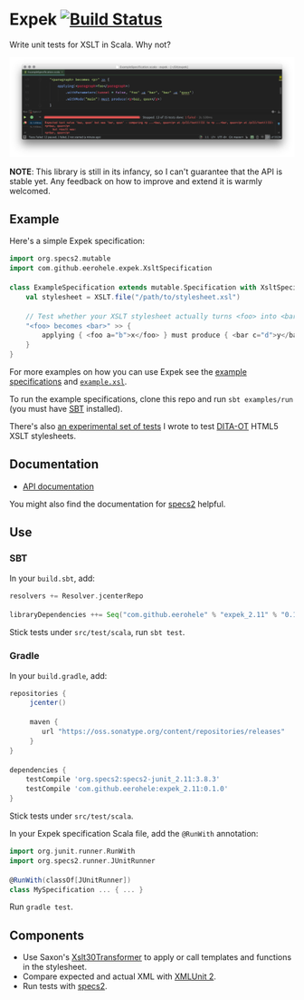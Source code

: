 Expek [![Build Status](https://travis-ci.org/eerohele/expek.svg?branch=develop)](https://travis-ci.org/eerohele/expek)
=====

Write unit tests for XSLT in Scala. Why not?

![Using Expek with IntelliJ IDEA](screenshot.png?raw=true "Using Expek with IntelliJ IDEA")

**NOTE**: This library is still in its infancy, so I can't guarantee that the
API is stable yet. Any feedback on how to improve and extend it is warmly
welcomed.

## Example

Here's a simple Expek specification:

```scala
import org.specs2.mutable
import com.github.eerohele.expek.XsltSpecification

class ExampleSpecification extends mutable.Specification with XsltSpecification {
    val stylesheet = XSLT.file("/path/to/stylesheet.xsl")

    // Test whether your XSLT stylesheet actually turns <foo> into <bar>
    "<foo> becomes <bar>" >> {
        applying { <foo a="b">x</foo> } must produce { <bar c="d">y</bar> }
    }
}
```

For more examples on how you can use Expek see the [example specifications][example-spec]
and [`example.xsl`][example-stylesheet].

To run the example specifications, clone this repo and run `sbt examples/run`
(you must have [SBT][sbt] installed).

There's also [an experimental set of tests][dita-ot-tests] I wrote to
test [DITA-OT](http://www.dita-ot.org) HTML5 XSLT stylesheets.

## Documentation

- [API documentation][api]

You might also find the documentation for [specs2][specs2] helpful.

## Use

### SBT

In your `build.sbt`, add:

```scala
resolvers += Resolver.jcenterRepo

libraryDependencies ++= Seq("com.github.eerohele" % "expek_2.11" % "0.1.0")
```

Stick tests under `src/test/scala`, run `sbt test`.

### Gradle

In your `build.gradle`, add:

```groovy
repositories {
     jcenter()

     maven {
        url "https://oss.sonatype.org/content/repositories/releases"
     }
}

dependencies {
    testCompile 'org.specs2:specs2-junit_2.11:3.8.3'
    testCompile 'com.github.eerohele:expek_2.11:0.1.0'
}
```

Stick tests under `src/test/scala`.

In your Expek specification Scala file, add the `@RunWith` annotation:

```scala
import org.junit.runner.RunWith
import org.specs2.runner.JUnitRunner

@RunWith(classOf[JUnitRunner])
class MySpecification ... { ... }
```

Run `gradle test`.

## Components

- Use Saxon's [Xslt30Transformer][x30t] to apply or call templates and
  functions in the stylesheet.
- Compare expected and actual XML with [XMLUnit 2][xmlunit].
- Run tests with [specs2][specs2].

[api]: https://eerohele.github.io/expek/latest/api
[dita-ot-tests]: https://github.com/eerohele/dita-ot/tree/expek/src/test/scala/org/dita/dost/html5
[example-spec]: http://github.com/eerohele/expek/tree/master/examples/src/test/scala
[example-stylesheet]: http://github.com/eerohele/expek/tree/master/examples/src/test/resources/stylesheets/example.xsl
[saxon]: http://www.saxonica.com
[sbt]: http://scala-sbt.org
[specs2]: http://www.specs2.org
[x30t]: http://www.saxonica.com/html/documentation/javadoc/net/sf/saxon/s9api/Xslt30Transformer.html
[xmlunit]: https://github.com/xmlunit/xmlunit
